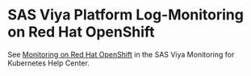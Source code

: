 # SAS Viya Platform Log-Monitoring on Red Hat OpenShift

See [Monitoring on Red Hat OpenShift](https://documentation.sas.com/?cdcId=obsrvcdc&cdcVersion=default&docsetId=obsrvdply&docsetTarget=n1o8xyp2vatupan1nhgknbzhp7tm.htm) in the SAS Viya Monitoring for Kubernetes Help Center.